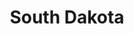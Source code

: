 ---
title: "South Dakota"
hashtag: south-dakota
borders:
  - Iowa
  - Minnesota
  - Montana
  - Nebraska
  - North Dakota
  - Wyoming
tags:
  - State
  - United States
---